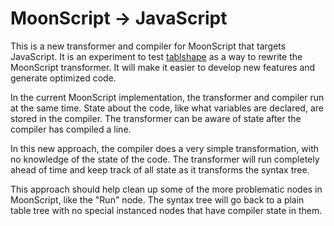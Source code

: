 
# MoonScript -> JavaScript

This is a new transformer and compiler for MoonScript that targets JavaScript.
It is an experiment to test [tablshape]() as a way to rewrite the MoonScript
transformer. It will make it easier to develop new features and generate
optimized code.

In the current MoonScript implementation, the transformer and compiler run at
the same time. State about the code, like what variables are declared, are
stored in the compiler. The transformer can be aware of state after the compiler
has compiled a line.

In this new approach, the compiler does a very simple transformation, with no
knowledge of the state of the code. The transformer will run completely ahead
of time and keep track of all state as it transforms the syntax tree.

This approach should help clean up some of the more problematic nodes in
MoonScript, like the "Run" node. The syntax tree will go back to a plain table
tree with no special instanced nodes that have compiler state in them.
